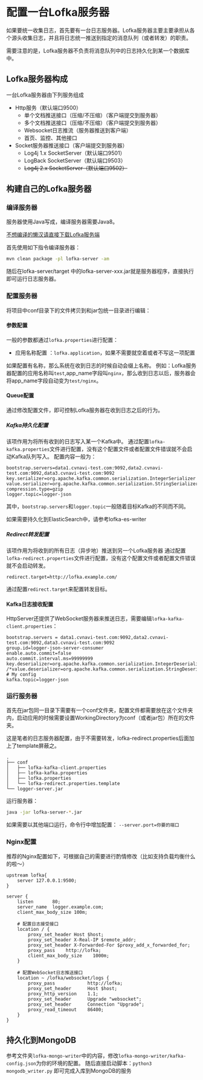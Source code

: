 # 配置一台Lofka服务器

如果要统一收集日志，首先要有一台日志服务器。Lofka服务器主要主要承担从各个源头收集日志，并且将日志统一推送到指定的消息队列（或者转发）的职责。

需要注意的是，Lofka服务器不负责将消息队列中的日志持久化到某一个数据库中。

## Lofka服务器构成

一台Lofka服务器由下列服务组成

- Http服务（默认端口9500）
    - 单个文档推送接口（压缩/不压缩）（客户端提交到服务器）
    - 多个文档推送接口（压缩/不压缩）（客户端提交到服务器）
    - Websocket日志推流（服务器推送到客户端）
    - 首页、监控、其他接口
- Socket服务器推送接口（客户端提交到服务器）
    - Log4j 1.x SocketServer（默认端口9501）
    - LogBack SocketServer（默认端口9503）
    - ~~Log4j 2.x SocketServer（默认端口9502）~~

## 构建自己的Lofka服务器



### 编译服务器

服务器使用Java写成，编译服务器需要Java8。

[不想编译的懒汉请直接下载Lofka服务端](http://file.lovezhangbei.top/lofka/lofka-server-1.6.jar)

首先使用如下指令编译服务器：
```bash
mvn clean package -pl lofka-server -am
```

随后在lofka-server/target 中的lofka-server-xxx.jar就是服务器程序，直接执行即可运行日志服务器。

### 配置服务器

将项目中conf目录下的文件拷贝到和jar包统一目录进行编辑：

#### 参数配置
一般的参数都通过`lofka.properties`进行配置：

- 应用名称配置 ：`lofka.application`，如果不需要就空着或者不写这一项配置

如果配置有名称，那么系统在收到日志的时候自动会缀上名称。
例如：Lofka服务器配置的应用名称叫`test`,app_name字段叫`nginx`，那么收到日志以后，服务器会将app_name字段自动变为`test/nginx`。

#### Queue配置
通过修改配置文件，即可控制Lofka服务器在收到日志之后的行为。

##### Kafka持久化配置
该项作用为将所有收到的日志写入某一个Kafka中。
通过配置`lofka-kafka.properties`文件进行配置，没有这个配置文件或者配置文件错误就不会启动Kafka队列写入。
配置内容一般为：
```properties
bootstrap.servers=data1.cvnavi-test.com:9092,data2.cvnavi-test.com:9092,data3.cvnavi-test.com:9092
key.serializer=org.apache.kafka.common.serialization.IntegerSerializer
value.serializer=org.apache.kafka.common.serialization.StringSerializer
compression.type=gzip
logger.topic=logger-json
```
其中，`bootstrap.servers`和`logger.topic`一般随着目标Kafka的不同而不同。

如果需要持久化到ElasticSearch中，请参考lofka-es-writer


##### Redirect转发配置
该项作用为将收到的所有日志（异步地）推送到另一个Lofka服务器
通过配置`lofka-redirect.properties`文件进行配置，没有这个配置文件或者配置文件错误就不会启动转发。
```properties
redirect.target=http://lofka.example.com/
```
通过配置`redirect.target`来配置转发目标。

#### Kafka日志接收配置
HttpServer还提供了WebSocket服务器来推送日志，需要编辑`lofka-kafka-client.properties`：

```properties
bootstrap.servers = data1.cvnavi-test.com:9092,data2.cvnavi-test.com:9092,data3.cvnavi-test.com:9092
group.id=logger-json-server-consumer
enable.auto.commit=false
auto.commit.interval.ms=99999999
key.deserializer=org.apache.kafka.common.serialization.IntegerDeserializer
/*value.deserializer=org.apache.kafka.common.serialization.StringDeserializer*/
# My config
kafka.topic=logger-json
```


### 运行服务器
首先在jar包同一目录下需要有一个conf文件夹，配置文件都需要放在这个文件夹内，启动应用的时候需要设置WorkingDirectory为conf（或者jar包）所在的文件夹。

这是笔者的日志服务器配置，由于不需要转发，lofka-redirect.properties后面加上了template屏蔽之。
```
.
├── conf
│   ├── lofka-kafka-client.properties
│   ├── lofka-kafka.properties
│   ├── lofka.properties
│   └── lofka-redirect.properties.template
└── logger-server.jar
```

运行服务器：
```bash
java -jar lofka-server-*.jar
```
如果需要以其他端口运行，命令行中增加配置： `--server.port=你要的端口`


### Nginx配置

推荐的Nginx配置如下，可根据自己的需要进行酌情修改（比如支持负载均衡什么的啦～）

```nginx
upstream lofka{
    server 127.0.0.1:9500;
}

server {
    listen       80;
    server_name  logger.example.com;
    client_max_body_size 100m;

    # 配置日志接受接口
    location / {
        proxy_set_header Host $host;
        proxy_set_header X-Real-IP $remote_addr;
        proxy_set_header X-Forwarded-For $proxy_add_x_forwarded_for;
        proxy_pass    http://lofka;
        client_max_body_size    1000m;
    }

    # 配置WebSocket日志推送接口
    location ~ /lofka/websocket/logs {
        proxy_pass            http://lofka;
        proxy_set_header      Host $host;
        proxy_http_version    1.1;
        proxy_set_header      Upgrade "websocket";
        proxy_set_header      Connection "Upgrade";
        proxy_read_timeout    86400;
    }
}
```

## 持久化到MongoDB
参考文件夹`lofka-mongo-writer`中的内容，修改`lofka-mongo-writer/kafka-config.json`为你的环境的配置。
随后直接启动脚本：`python3 mongodb_writer.py`
即可完成入库到MongoDB的服务
